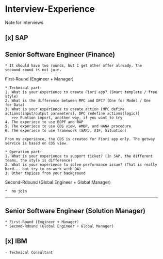 # Interview-Experience
Note for interviews

##  [x] SAP 
## Senior Software Engineer (Finance)
    * It should have two rounds, but I get other offer already. The secound round is not join.
    
First-Round (Engineer + Manager)

    * Technical part:
    1. What is your experience to create Fiori app? (Smart template / free style)
    2. What is the difference between MPC and DPC? (One for Model / One for Data)
    3. What is your experience to create action (MPC define actions(input/output parameters), DPC redefine actions(logic)) 
       >>> Funtion import, another way, if you want to try
    4. The experiece to use BOPF and RAP
    5. The experiece to use CDS view, AMDP, and HANA procedure
    6. The experiece to use framework (SAPJ, AIF, Situation)
    
    From my experience, the CDS is created for Fiori app only. The getway service is based on CDS view.
    
    * Operation part:
    1. What is your experience to support ticket? (In SAP, the different teams, the style is difference)
    2. What is your experience to solve performance issue? (That is really hard... but try to co-work with QA)
    3. Other topices from your background
    
Second-Rdound (Global Engineer + Global Manager)

    *  no join
    
---
## Senior Software Engineer (Solution Manager)
    * First-Round (Engineer + Manager)
    * Second-Rdound (Global Engineer + Global Manager)
    
##  [x] IBM
    - Technical Consultant
    
